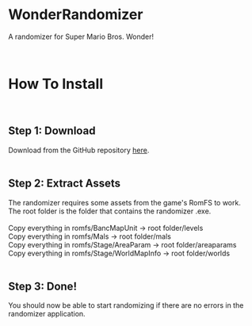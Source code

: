 # WonderRandomizer
 A randomizer for Super Mario Bros. Wonder!

<br><h1>How To Install</h1><br><h2>Step 1: Download</h2>Download from the GitHub repository <a href="https://github.com/CharlesGameDev/smbwr/releases/latest" target="_blank">here</a>.<br><br><h2>Step 2: Extract Assets</h2>The randomizer requires some assets from the game's RomFS to work.<br>The root folder is the folder that contains the randomizer .exe.<br><br>Copy everything in romfs/BancMapUnit -&gt; root folder/levels<br>Copy everything in romfs/Mals -&gt; root folder/mals<br>Copy everything in romfs/Stage/AreaParam -&gt; root folder/areaparams<br>Copy everything in romfs/Stage/WorldMapInfo -&gt; root folder/worlds<br><br><h2 class="SelectedElement">Step 3: Done!</h2>You should now be able to start randomizing if there are no errors in the randomizer application.
